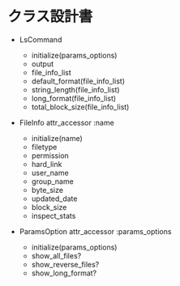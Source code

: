 # クラス設計書

- LsCommand
  - initialize(params_options)
  - output
  - file_info_list
  - default_format(file_info_list)
  - string_length(file_info_list)
  - long_format(file_info_list)
  - total_block_size(file_info_list)

- FileInfo
  attr_accessor :name
  - initialize(name)
  - filetype
  - permission
  - hard_link
  - user_name
  - group_name
  - byte_size
  - updated_date
  - block_size
  - inspect_stats

- ParamsOption
  attr_accessor :params_options
  - initialize(params_options)
  - show_all_files?
  - show_reverse_files?
  - show_long_format?
